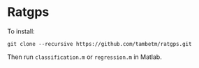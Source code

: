 # Ratgps

To install:

```
git clone --recursive https://github.com/tambetm/ratgps.git
```

Then run `classification.m` or `regression.m` in Matlab.
